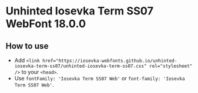 # Unhinted Iosevka Term SS07 WebFont 18.0.0

## How to use

- Add `<link href="https://iosevka-webfonts.github.io/unhinted-iosevka-term-ss07/unhinted-iosevka-term-ss07.css" rel="stylesheet" />` to your `<head>`.
- Use `fontFamily: 'Iosevka Term SS07 Web'` or `font-family: 'Iosevka Term SS07 Web'`.
